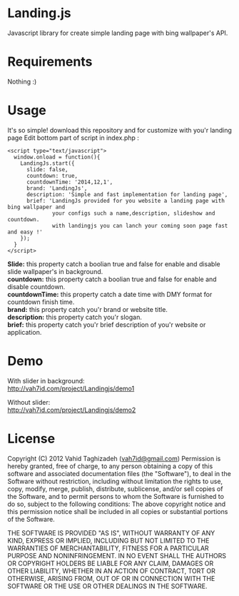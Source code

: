 Landing.js
==========

Javascript library for create simple landing page with bing wallpaper's API.

Requirements
==========

Nothing :)

Usage
==========

It's so simple! download this repository and for customize with you'r landing page
Edit bottom part of script in index.php :


    <script type="text/javascript">
      window.onload = function(){
        LandingJs.start({
          slide: false,
          countdown: true,
          countdownTime: '2014,12,1',
          brand: 'LandingJs',
          description: 'Simple and fast implementation for landing page',
          brief: 'LandingJs provided for you website a landing page with bing wallpaper and
                  your configs such a name,description, slideshow and countdown.
                  with landingjs you can lanch your coming soon page fast and easy !'
        });
      }
    </script>
      

<b>Slide:</b> this property catch a boolian true and false for enable and disable slide wallpaper's in background.<br />
<b>countdown:</b> this property catch a boolian true and false for enable and disable countdown.<br />
<b>countdownTime:</b> this property catch a date time with DMY format for countdown finish time.<br />
<b>brand:</b> this property catch you'r brand or website title.<br />
<b>description:</b> this property catch you'r slogan.<br />
<b>brief:</b> this property catch you'r brief description of you'r website or application.<br />



Demo
==============

With slider in background:<br />
http://vah7id.com/project/Landingjs/demo1<br />

Without slider:<br />
http://vah7id.com/project/Landingjs/demo2<br />

License
==============

Copyright (C) 2012 Vahid Taghizadeh (vah7id@gmail.com)
Permission is hereby granted, free of charge, to any person obtaining a copy of this software and associated documentation files (the "Software"), to deal in the Software without restriction, including without limitation the rights to use, copy, modify, merge, publish, distribute, sublicense, and/or sell copies of the Software, and to permit persons to whom the Software is furnished to do so, subject to the following conditions: The above copyright notice and this permission notice shall be included in all copies or substantial portions of the Software.

THE SOFTWARE IS PROVIDED "AS IS", WITHOUT WARRANTY OF ANY KIND, EXPRESS OR IMPLIED, INCLUDING BUT NOT LIMITED TO THE WARRANTIES OF MERCHANTABILITY, FITNESS FOR A PARTICULAR PURPOSE AND NONINFRINGEMENT. IN NO EVENT SHALL THE AUTHORS OR COPYRIGHT HOLDERS BE LIABLE FOR ANY CLAIM, DAMAGES OR OTHER LIABILITY, WHETHER IN AN ACTION OF CONTRACT, TORT OR OTHERWISE, ARISING FROM, OUT OF OR IN CONNECTION WITH THE SOFTWARE OR THE USE OR OTHER DEALINGS IN THE SOFTWARE.

